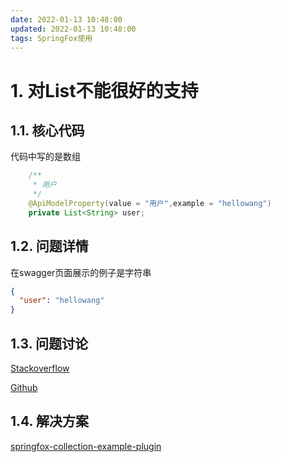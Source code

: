```yaml
---
date: 2022-01-13 10:48:00
updated: 2022-01-13 10:48:00
tags: SpringFox使用
---
```




# 1. 对List不能很好的支持

## 1.1. 核心代码

代码中写的是数组

```java
    /**
     * 用户
     */
    @ApiModelProperty(value = "用户",example = "hellowang")
    private List<String> user;
```

## 1.2. 问题详情

在swagger页面展示的例子是字符串

```json
{
  "user": "hellowang"
}
```



## 1.3. 问题讨论

 [Stackoverflow](https://stackoverflow.com/questions/40989038/swagger-apimodelproperty-example-value-for-liststring-property)

 [Github](https://github.com/swagger-api/swagger-core/issues/1855)

## 1.4. 解决方案

[springfox-collection-example-plugin](https://github.com/aaitmouloud/springfox-collection-example-plugin)



